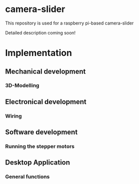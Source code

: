 # camera-slider
This repository is used for a raspberry pi-based camera-slider

Detailed description coming soon!


# Implementation
## Mechanical development
### 3D-Modelling

## Electronical development
### Wiring


## Software development
### Running the stepper motors


## Desktop Application
### General functions
